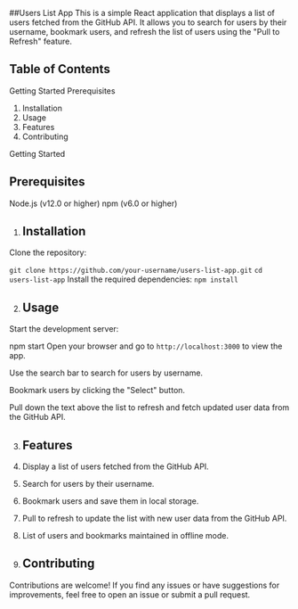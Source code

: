 ##Users List App
This is a simple React application that displays a list of users fetched from the GitHub API. It allows you to search for users by their username, bookmark users, and refresh the list of users using the "Pull to Refresh" feature.

## Table of Contents
Getting Started
Prerequisites
1. Installation
2. Usage
3. Features
4. Contributing


Getting Started
## Prerequisites
Node.js (v12.0 or higher)
npm (v6.0 or higher)


1. ## Installation

Clone the repository:

`git clone https://github.com/your-username/users-list-app.git`
`cd users-list-app`
Install the required dependencies:
`npm install`

2. ## Usage

Start the development server:

npm start
Open your browser and go to `http://localhost:3000` to view the app.

Use the search bar to search for users by username.

Bookmark users by clicking the "Select" button.

Pull down the text above the list to refresh and fetch updated user data from the GitHub API.

3. ## Features
 1. Display a list of users fetched from the GitHub API.
 2. Search for users by their username.
 3. Bookmark users and save them in local storage.
 4. Pull to refresh to update the list with new user data from the GitHub API.
 5. List of users and bookmarks maintained in offline mode.

4. ## Contributing
Contributions are welcome! If you find any issues or have suggestions for improvements, feel free to open an issue or submit a pull request.